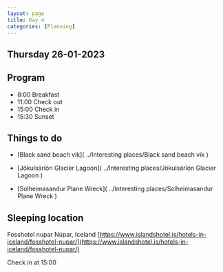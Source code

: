 ```yaml
--- 
layout: page
title: Day 4 
categories: [Planning] 
---
```

## Thursday 26-01-2023

## Program
- 8:00 Breakfast
- 11:00 Check out
- 15:00 Check in
- 15:30 Sunset

## Things to do
- [Black sand beach vik]( ../Interesting places/Black sand beach vik ) 

- [Jökulsárlón Glacier Lagoon]( ../Interesting places/Jökulsárlón Glacier Lagoon ) 

- [Solheimasandur Plane Wreck]( ../Interesting places/Solheimasandur Plane Wreck ) 



## Sleeping location 
Fosshotel nupar
Núpar, Iceland
[https://www.islandshotel.is/hotels-in-iceland/fosshotel-nupar/](https://www.islandshotel.is/hotels-in-iceland/fosshotel-nupar/)

Check in at 15:00